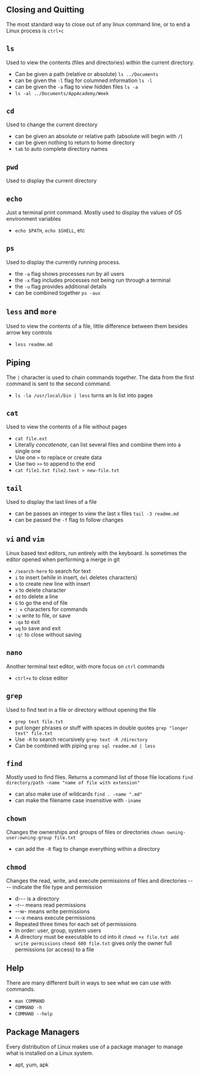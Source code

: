 ## Closing and Quitting
The most standard way to close out of any linux command line, or to end a Linux process is `ctrl+c`

## `ls`
Used to view the contents (files and directories) within the current directory.
- Can be given a path (relative or absolute) `ls ../Documents`
- can be given the `-l` flag for columned information `ls -l`
- can be given the `-a` flag to view hidden files `ls -a`
- `ls -al ../Documents/AppAcademy/Week`
## `cd`
Used to change the current directory
- can be given an absolute or relative path (absolute will begin with `/`)
- can be given nothing to return to home directory
- `tab` to auto complete directory names

## `pwd`
Used to display the current directory 

## `echo`
Just a terminal print command.
 Mostly used to display the values of OS environment variables
- `echo $PATH`, `echo $SHELL`, etc

## `ps`
Used to display the currently running process.
- the `-a` flag shows processes run by all users
- the `-x` flag includes processes not being run through a terminal
- the `-u` flag provides additional details
- can be combined together `ps -aux`

## `less` and `more`
Used to view the contents of a file, little difference between them besides arrow key controls
- `less readme.md`

## Piping
The `|` character is used to chain commands together. The data from the first command is sent to the second command.
- `ls -la /usr/local/bin | less` turns an ls list into pages

## `cat`
Used to view the contents of a file without pages
- `cat file.ext`
- Literally *concatenate*, can list several files and combine them into a single one
- Use one `>` to replace or create data
- Use two `>>` to append to the end
- `cat file1.txt file2.text > new-file.txt`

## `tail`
Used to display the last lines of a file
- can be passes an integer to view the last x files `tail -3 readme.md`
- can be passed the `-f` flag to follow changes

## `vi` and `vim`
Linux based text editors, run entirely with the keyboard. Is sometimes the editor opened when performing a merge in git
- `/search-here` to search for text
- `i` to insert (while in insert, `del` deletes characters)
- `o` to create new line with insert
- `x` to delete character
- `dd` to delete a line
- `G` to go the end of file
- `:` + characters for commands
- `:w` write to file, or save
- `:qa` to exit
- `wq` to save and exit
- `:q!` to close without saving

## `nano`
Another terminal text editor, with more focus on `ctrl` commands
- `ctrl+x` to close editor

## `grep`
Used to find text in a file or directory without opening the file
- `grep text file.txt`
- put longer phrases or stuff with spaces in double quotes `grep "longer text" file.txt`
- Use `-R` to search recursively `grep text -R /directory`
- Can be combined with piping `grep sql readme.md | less`
## `find`
Mostly used to find files. Returns a command list of those file locations
`find directory/path -name "name of file with extension"`
- can also make use of wildcards `find . -name ".md"`
- can make the filename case insensitive with `-iname`

## `chown`
Changes the ownerships and groups of files or directories
`chown owning-user:owning-group file.txt`
- can add the `-R` flag to change everything within a directory

## `chmod`
Changes the read, write, and execute permissions of files and directories
---- indicate the file type and permission
- d--- is a directory
- -r-- means read permissions
- --w- means write permissions
- ---x means execute permissions
- Repeated three times for each set of permissions
- In order: user, group, system users
- A directory must be executable to cd into it
`chmod +x file.txt add write permissions`
`chmod 600 file.txt` gives only the owner full permissions (or access) to a file

## Help
There are many different built in ways to see what we can use with commands. 
- `man COMMAND`
- `COMMAND -h`
- `COMMAND --help`
## Package Managers
Every distribution of Linux makes use of a package manager to manage what is installed on a Linux system.
- apt, yum, apk